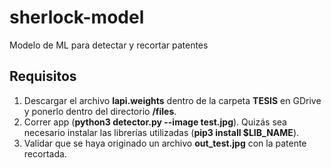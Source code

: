 # sherlock-model
Modelo de ML para detectar y recortar patentes

## Requisitos

1. Descargar el archivo **lapi.weights** dentro de la carpeta __TESIS__ en GDrive y ponerlo dentro del directorio __/files__.
2. Correr app (**python3 detector.py --image test.jpg**). Quizás sea necesario instalar las librerías utilizadas (**pip3 install $LIB_NAME**).
3. Validar que se haya originado un archivo **out_test.jpg** con la patente recortada.
